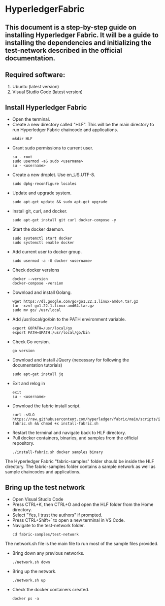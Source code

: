 # HyperledgerFabric

## This document is a step-by-step guide on installing Hyperledger Fabric. It will be a guide to installing the dependencies and initializing the test-network described in the official documentation.

## Required software:
1. Ubuntu (latest version)
2. Visual Studio Code (latest version)

## Install Hyperledger Fabric
* Open the terminal.
* Create a new directory called "HLF". This will be the main directory to run Hyperledger Fabric chaincode and applications.
  ```
  mkdir HLF
  ```
* Grant sudo permissions to current user.
  ```
  su - root
  sudo usermod -aG sudo <username>
  su - <username>
  ```
* Create a new droplet. Use en_US.UTF-8.
  ```
  sudo dpkg-reconfigure locales
  ```
* Update and upgrade system.
  ```
  sudo apt-get update && sudo apt-get upgrade
  ```
* Install git, curl, and docker.
  ```
  sudo apt-get install git curl docker-compose -y
  ```
* Start the docker daemon.
  ```
  sudo systemctl start docker
  sudo systemctl enable docker
  ```
* Add current user to docker group.
  ```
  sudo usermod -a -G docker <username>
  ```
* Check docker versions
  ```
  docker --version
  docker-compose -version
  ```
* Download and install Golang.
  ```
  wget https://dl.google.com/go/go1.22.1.linux-amd64.tar.gz
  tar -xzvf go1.22.1.linux-amd64.tar.gz
  sudo mv go/ /usr/local
  ```
* Add /usr/local/go/bin to the PATH environment variable.
  ```
  export GOPATH=/usr/local/go
  export PATH=$PATH:/usr/local/go/bin
  ```
* Check Go version.
  ```
  go version
  ```
* Download and install JQuery (necessary for following the documentation tutorials)
  ```
  sudo apt-get install jq
  ```
* Exit and relog in
  ```
  exit
  su - <username>
  ```
* Download the fabric install script.
  ```
  curl -sSLO https://raw.githubusercontent.com/hyperledger/fabric/main/scripts/install-fabric.sh && chmod +x install-fabric.sh
  ```
* Restart the terminal and navigate back to HLF directory.
* Pull docker containers, binaries, and samples from the official repository.
  ```
  ./install-fabric.sh docker samples binary
  ```
The Hyperledger Fabric "fabric-samples" folder should be inside the HLF directory. The fabric-samples folder contains a sample network as well as sample chaincodes and applications.

## Bring up the test network
* Open Visual Studio Code
* Press CTRL+K, then CTRL+O and open the HLF folder from the Home directory.
* Select "Yes, I trust the authors" if prompted.
* Press CTRL+Shift+` to open a new terminal in VS Code.
* Navigate to the test-network folder.
  ```
  cd fabric-samples/test-network
  ```
The network.sh file is the main file to run most of the sample files provided.
* Bring down any previous networks.
  ```
  ./network.sh down
  ```
* Bring up the network.
  ```
  ./network.sh up
  ```
* Check the docker containers created.
  ```
  docker ps -a
  ```

